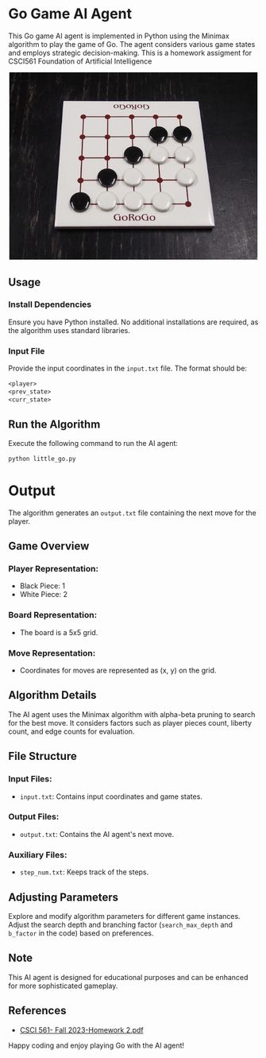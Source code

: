 # Go Game AI Agent

This Go game AI agent is implemented in Python using the Minimax algorithm to play the game of Go. The agent considers various game states and employs strategic decision-making.
This is a homework assigment for CSCI561 Foundation of Artificial Intelligence

<p align="center"><img src="littlego.jpeg" alt="gamephoto" width="500" /></p>

## Usage

### Install Dependencies

Ensure you have Python installed. No additional installations are required, as the algorithm uses standard libraries.

### Input File

Provide the input coordinates in the `input.txt` file. The format should be:

```plaintext
<player>
<prev_state>
<curr_state>
```

## Run the Algorithm

Execute the following command to run the AI agent:

```bash
python little_go.py
```

# Output

The algorithm generates an `output.txt` file containing the next move for the player.

## Game Overview

### Player Representation:

- Black Piece: 1
- White Piece: 2

### Board Representation:

- The board is a 5x5 grid.

### Move Representation:

- Coordinates for moves are represented as (x, y) on the grid.

## Algorithm Details

The AI agent uses the Minimax algorithm with alpha-beta pruning to search for the best move. It considers factors such as player pieces count, liberty count, and edge counts for evaluation.

## File Structure

### Input Files:

- `input.txt`: Contains input coordinates and game states.

### Output Files:

- `output.txt`: Contains the AI agent's next move.

### Auxiliary Files:

- `step_num.txt`: Keeps track of the steps.

## Adjusting Parameters

Explore and modify algorithm parameters for different game instances. Adjust the search depth and branching factor (`search_max_depth` and `b_factor` in the code) based on preferences.

## Note

This AI agent is designed for educational purposes and can be enhanced for more sophisticated gameplay.

## References
- [CSCI 561- Fall 2023-Homework 2.pdf](https://github.com/darshanrao/Little-Go-Game/blob/main/2023F_HW2-Description.docx.pdf)

Happy coding and enjoy playing Go with the AI agent!

